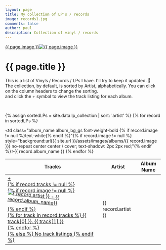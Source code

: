 ```yaml
---
layout: page
title: My collection of LP's / records
image: records1.jpg
comments: false
author: paul
description: Collection of vinyl / records
---
```

<div class="row w-100 rounded border bg-white d-print-none">
 <a href="javascript:;" data-image="{{ site.url }}{{ site.thumbnails }}{{ page.image }}" rel="lightbox" class="col-md-3 featuredImage m-0 p-0" style="background: url('{{ site.url }}{{ site.thumbnails }}{{ page.image }}') no-repeat center top / cover" >{{ page.image }}<img class="d-none d-print-block" src="{{ site.url }}{{ site.thumbnails }}{{ page.image }}" alt="{{ page.image }}" title="{{ page.image }}" /></a>
 <div class="col-md-9" >
<h1>{{ page.title }}</h1>
<p>
This is a list of Vinyls / Records / LPs I have. I'll try to keep it updated. 🤣<br />
The collection, by default, is sorted by Artist, alphabetically. You can click on the column headers to change the sorting. <br />
and click the + symbol to view the track listing for each album.
<!-- track listing's received from https://www.discogs.com/ -->
</p>
 </div>
</div>
<p>&nbsp; </p>

<div class="row bg-white rounded w-100 p-3 shadow-sm border">
    <div class="col-md-12">
<table id="lp_collection" class="display" style="width:100%">
<thead>
    <tr>
        <th>Tracks</th>
        <th>Artist</th>
        <th>Album Name</th>
    </tr>
</thead>

{% assign sortedLPs = site.data.lp_collection | sort: 'artist' %}
{% for record in sortedLPs %}
    <tr class="">
        <td class="details-control"><a href="javascript:;" class="show_tracks" rel="tracklisting" data-original-title="Show tracks for: {{ record.artist }} - {{ record.album_name}} " data-toggle="tooltip">+<div class="tracks">{% if record.tracks != null %}
        <div class="row">
            <div class="col-md-6 trext-sm-center text-md-right pb-5">
                {% if record.image != null %}
                <img src="{{ site.url }}/assets/images/albums/{{ record.image }}" alt="{ record.artist }} - {{ record.album_name}}" class="shadow-lg rounded"  style="transform:rotate(5deg)" />
                {% endif %}
            </div>
            <div class="col-md-6">
        {% for track in record.tracks %}
        {{ track[0] }}. {{ track[1] }} <br />
        {% endfor %}
            </div>
        </div>
        {% else %}
        No track listings
        {% endif %}</div></a></td>
        <td class="sorting_1">{{ record.artist }}</td>
        <td class="album_name album_bg_gs font-weight-bold {% if record.image != null %}text-white{% endif %}"{% if record.image != null %} style="background:url({{ site.url }}/assets/images/albums/{{ record.image }}) no-repeat center center / cover; text-shadow: 2px 2px red;"{% endif %}>{{ record.album_name }}</td>
    </tr>
{% endfor %}
</table>
    </div>
</div>
